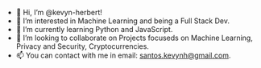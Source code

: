 - 👋 Hi, I’m @kevyn-herbert!
- 👀 I’m interested in Machine Learning and being a Full Stack Dev.
- 🌱 I’m currently learning Python and JavaScript.
- 💞️ I’m looking to collaborate on Projects focuseds on Machine Learning, Privacy and Security, Cryptocurrencies.
- 📫 You can contact with me in email: santos.kevynh@gmail.com.
